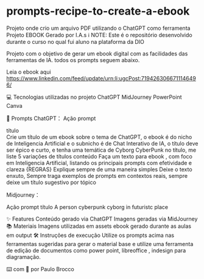 # prompts-recipe-to-create-a-ebook
Projeto onde crio um arquivo PDF utilizando o ChatGPT como ferramenta
Projeto EBOOK Gerado por I.A.s
ℹ️ NOTE: Este é o repositório desenvolvido durante o curso no qual fui aluno na plataforma da DIO

Projeto com o objetivo de gerar um ebook digital com as facilidades das ferramentas de IA. todos os prompts seguem abaixo.

Leia o ebook aqui https://www.linkedin.com/feed/update/urn:li:ugcPost:7194263066711146496/

💻 Tecnologias utilizadas no projeto
ChatGPT
MidJourney
PowerPoint
Canva

🧠 Prompts
ChatGPT：
Ação	prompt

título	
Crie um título de um ebook sobre o tema de ChatGPT, o ebook é do nicho de Inteligencia Artificial e o subnicho é de Chat Interativo de IA, o título deve ser épico e curto, e tenha uma temática de Cyborg CyberPunk no título, me liste 5 variações de títulos
conteúdo	Faça um texto para ebook , com foco em Inteligencia Artificial, listando os principais prompts com efetividade e clareza 
{REGRAS}
 Explique sempre de uma maneira simples 
 Deixe o texto enxuto, 
 Sempre traga exemplos de prompts em contextos reais, 
 sempre deixe um título sugestivo por tópico
 
 Midjourney：

Ação	prompt
título	A person cyberpunk cyborg in futuristc place

✨ Features
Conteúdo gerado via ChatGPT
Imagens geradas via MidJourney
📚 Materiais
Imagens utilizadas em assets
ebook gerado durante as aulas em output
🛠️ Instruções de execução
Utilize os prompts acima nas ferramentas sugeridas para gerar o material base e utilize uma ferramenta de edição de documentos como power point, libreoffice , indesign para diagramação.

⌨️ com 💜 por Paulo Brocco
